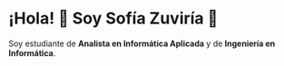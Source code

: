 # ¡Hola! 👋 Soy Sofía Zuviría :woman:

Soy estudiante de **Analista en Informática Aplicada** y de **Ingeniería en Informática**.

<!--
[<img src="https://camo.githubusercontent.com/024f848b809254749e56931d1b3e49767d4ecf43a45da960a508712302824b46/68747470733a2f2f63646e2e69636f6e2d69636f6e732e636f6d2f69636f6e73322f3830352f504e472f3531322f6c696e6b6564696e5f69636f6e2d69636f6e732e636f6d5f36353932392e706e67">](https://www.linkedin.com/in/szuviria/)
-->
<!--
**szuviria/szuviria** is a ✨ _special_ ✨ repository because its `README.md` (this file) appears on your GitHub profile.

Here are some ideas to get you started:

- 🔭 I’m currently working on ...
- 🌱 I’m currently learning ...
- 👯 I’m looking to collaborate on ...
- 🤔 I’m looking for help with ...
- 💬 Ask me about ...
- 📫 How to reach me: ...
- 😄 Pronouns: ...
- ⚡ Fun fact: ...
-->
